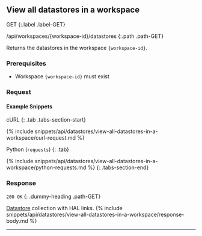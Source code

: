 ## View all datastores in a workspace

GET
{:.label .label-GET}

/api/workspaces/{workspace-id}/datastores
{:.path .path-GET}

Returns the datastores in the workspace `{workspace-id}`.

### Prerequisites
- Workspace `{workspace-id}` must exist

### Request
#### Example Snippets
cURL
{: .tab .tabs-section-start}

{% include snippets/api/datastores/view-all-datastores-in-a-workspace/curl-request.md %}

Python (`requests`)
{: .tab}

{% include snippets/api/datastores/view-all-datastores-in-a-workspace/python-requests.md %}
{: .tabs-section-end}

### Response
`200 OK`
{: .dummy-heading .path-GET}

[Datastore](#datastore) collection with HAL links.
{% include snippets/api/datastores/view-all-datastores-in-a-workspace/response-body.md %}

---
